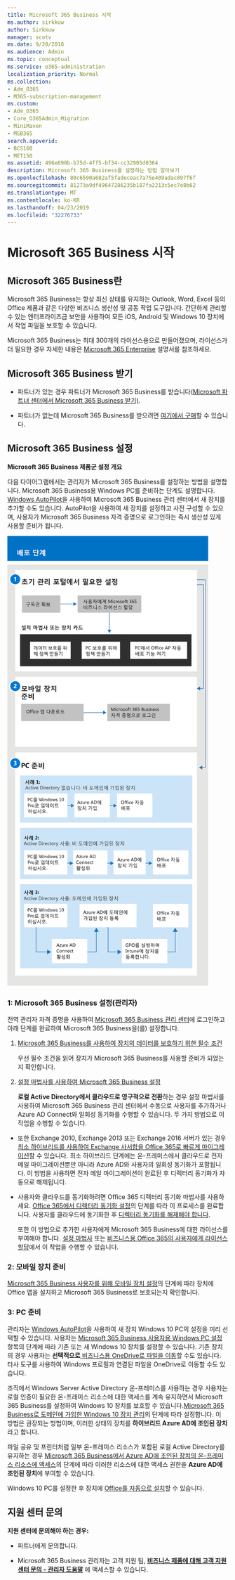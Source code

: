 ```yaml
---
title: Microsoft 365 Business 시작
ms.author: sirkkuw
author: Sirkkuw
manager: scotv
ms.date: 9/20/2018
ms.audience: Admin
ms.topic: conceptual
ms.service: o365-administration
localization_priority: Normal
ms.collection:
- Adm_O365
- M365-subscription-management
ms.custom:
- Adm_O365
- Core_O365Admin_Migration
- MiniMaven
- MSB365
search.appverid:
- BCS160
- MET150
ms.assetid: 496e690b-b75d-4ff5-bf34-cc32905d0364
description: Microsoft 365 Business를 설정하는 방법 알아보기
ms.openlocfilehash: 80c6590a682af5fadeceac7a75e409adac897f6f
ms.sourcegitcommit: 81273a9df49647286235b187fa2213c5ec7e8b62
ms.translationtype: MT
ms.contentlocale: ko-KR
ms.lasthandoff: 04/23/2019
ms.locfileid: "32276733"
---
```

# <a name="get-started-with-microsoft-365-business"></a>Microsoft 365 Business 시작

## <a name="what-is-microsoft-365-business"></a>Microsoft 365 Business란

Microsoft 365 Business는 항상 최신 상태를 유지하는 Outlook, Word, Excel 등의 Office 제품과 같은 다양한 비즈니스 생산성 및 공동 작업 도구입니다. 간단하게 관리할 수 있는 엔터프라이즈급 보안을 사용하여 모든 iOS, Android 및 Windows 10 장치에서 작업 파일을 보호할 수 있습니다.
  
Microsoft 365 Business는 최대 300개의 라이선스용으로 만들어졌으며, 라이선스가 더 필요한 경우 자세한 내용은 [Microsoft 365 Enterprise](https://go.microsoft.com/fwlink/p/?linkid=860986) 설명서를 참조하세요. 
  
## <a name="get-microsoft-365-business"></a>Microsoft 365 Business 받기

- 파트너가 있는 경우 파트너가 Microsoft 365 Business를 받습니다([Microsoft 파트너 센터에서 Microsoft 365 Business 받기)](get-microsoft-365-business.md).
    
- 파트너가 없는데 Microsoft 365 Business를 받으려면 [여기에서 구매](https://www.microsoft.com/en-us/microsoft-365/business)할 수 있습니다.
    
## <a name="set-up-microsoft-365-business"></a>Microsoft 365 Business 설정

 **Microsoft 365 Business 제품군 설정 개요**
  
다음 다이어그램에서는 관리자가 Microsoft 365 Business를 설정하는 방법을 설명합니다. Microsoft 365 Business용 Windows PC를 준비하는 단계도 설명합니다. [Windows AutoPilot](add-autopilot-devices-and-profile.md)을 사용하여 Microsoft 365 Business 관리 센터에서 새 장치를 추가할 수도 있습니다. AutoPilot을 사용하여 새 장치를 설정하고 사전 구성할 수 있으며, 사용자가 Microsoft 365 Business 자격 증명으로 로그인하는 즉시 생산성 있게 사용할 준비가 됩니다.
  
![관리자 및 사용자의 설정 및 관리 흐름을 보여 주는 다이어그램](media/249f81fc-7e79-44c7-8425-3a0b7b651c3b.png)
  
### <a name="1-set-up-microsoft-365-business-admin"></a>1: Microsoft 365 Business 설정(관리자)

전역 관리자 자격 증명을 사용하여 [Microsoft 365 Business 관리 센터](https://portal.office.com/adminportal/home)에 로그인하고 아래 단계를 완료하여 Microsoft 365 Business을(를) 설정합니다. 
  
1. [Microsoft 365 Business를 사용하여 장치의 데이터를 보호하기 위한 필수 조건](pre-requisites-for-data-protection.md)
    
    우선 필수 조건을 읽어 장치가 Microsoft 365 Business를 사용할 준비가 되었는지 확인합니다.
    
2. [설정 마법사를 사용하여 Microsoft 365 Business 설정](set-up.md)
    
    **로컬 Active Directory에서 클라우드로 영구적으로 전환**하는 경우 설정 마법사를 사용하여 Microsoft 365 Business 관리 센터에서 수동으로 사용자를 추가하거나 Azure AD Connect와 일회성 동기화를 수행할 수 있습니다. 두 가지 방법으로 이 작업을 수행할 수 있습니다. 
    
  - 또한 Exchange 2010, Exchange 2013 또는 Exchange 2016 서버가 있는 경우 [최소 하이브리드를 사용하여 Exchange 사서함을 Office 365로 빠르게 마이그레이션](https://support.office.com/article/fdecceed-0702-4af3-85be-f2a0013937ef)할 수 있습니다. 최소 하이브리드 단계에는 온-프레미스에서 클라우드로 전자 메일 마이그레이션뿐만 아니라 Azure AD와 사용자의 일회성 동기화가 포함됩니다. 이 방법을 사용하면 전자 메일 마이그레이션이 완료된 후 디렉터리 동기화가 자동으로 해제됩니다.
    
  - 사용자와 클라우드를 동기화하려면 Office 365 디렉터리 동기화 마법사를 사용하세요. [Office 365에서 디렉터리 동기화 설정](https://support.office.com/article/1b3b5318-6977-42ed-b5c7-96fa74b08846)의 단계를 따라 이 프로세스를 완료합니다. 사용자를 클라우드에 동기화한 후 [디렉터리 동기화를 해제해야 합니다](https://support.office.com/article/ee5f861e-bd48-4267-83d1-a4ead4b4a00d).
    
    또한 이 방법으로 추가한 사용자에게 Microsoft 365 Business에 대한 라이선스를 부여해야 합니다. [설정 마법사](set-up.md) 또는 [비즈니스용 Office 365의 사용자에게 라이선스 할당](https://support.office.com/article/997596B5-4173-4627-B915-36ABAC6786DC)에서 이 작업을 수행할 수 있습니다.
    
### <a name="2-prepare-mobile-devices"></a>2: 모바일 장치 준비

[Microsoft 365 Business 사용자를 위해 모바일 장치 설정](set-up-mobile-devices.md)의 단계에 따라 장치에 Office 앱을 설치하고 Microsoft 365 Business로 보호되는지 확인합니다. 
  
### <a name="3-prepare-pcs"></a>3: PC 준비

관리자는 [Windows AutoPilot](add-autopilot-devices-and-profile.md)을 사용하여 새 장치 Windows 10 PC의 설정을 미리 선택할 수 있습니다. 사용자는 [Microsoft 365 Business 사용자용 Windows PC 설정](set-up-windows-devices.md) 항목의 단계에 따라 기존 또는 새 Windows 10 장치를 설정할 수 있습니다. 기존 장치의 경우 사용자는 **선택적으로**[ 비즈니스용 OneDrive로 파일을 이동](move-files-to-onedrive.md)할 수도 있습니다. 타사 도구를 사용하여 Windows 프로필과 연결된 파일을 OneDrive로 이동할 수도 있습니다.
  
조직에서 Windows Server Active Directory 온-프레미스를 사용하는 경우 사용자는 로컬 인증이 필요한 온-프레미스 리소스에 대한 액세스를 계속 유지하면서 Microsoft 365 Business를 설정하여 Windows 10 장치를 보호할 수 있습니다.[Microsoft 365 Business로 도메인에 가입한 Windows 10 장치 관리](manage-windows-devices.md)의 단계에 따라 설정합니다. 이 방법은 권장되는 방법이며, 이러한 상태의 장치를 **하이브리드 Azure AD에 조인된 장치**라고 합니다. 
  
파일 공유 및 프린터처럼 일부 온-프레미스 리소스가 포함된 로컬 Active Directory를 유지하는 경우 [Microsoft 365 Business에서 Azure AD에 조인된 장치의 온-프레미스 리소스에 액세스](access-resources.md)의 단계에 따라 이러한 리소스에 대한 액세스 권한을 **Azure AD에 조인된 장치**에 부여할 수 있습니다.
  
Windows 10 PC를 설정한 후 장치에 [Office를 자동으로 설치](auto-install-or-uninstall-office.md)할 수 있습니다. 
  
## <a name="contact-support"></a>지원 센터 문의

 **지원 센터에 문의해야 하는 경우:**
  
- 파트너에게 문의합니다.
    
- Microsoft 365 Business 관리자는 고객 지원 팀, **[비즈니스 제품에 대해 고객 지원 센터 문의 - 관리자 도움말](https://support.office.com/article/32a17ca7-6fa0-4870-8a8d-e25ba4ccfd4b)** 에 액세스할 수 있습니다.
    

